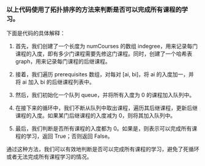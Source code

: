 ### 以上代码使用了**拓扑排序**的方法来判断是否可以完成所有课程的学习。
下面是代码的具体解释：
1. 首先，我们创建了一个长度为 numCourses 的数组 indegree，用来记录每门课程的入度，即有多少门课程需要先修这门课程。同时，创建了一个哈希表 graph，用来记录每门课程的后继课程。

2. 接着，我们遍历 prerequisites 数组，对每对 [ai, bi]，将 ai 的入度加一，并将 ai 加入 bi 的后继课程列表中。

3. 然后，我们初始化一个队列 queue，并将所有入度为 0 的课程加入队列中。

4. 在接下来的循环中，我们不断从队列中取出课程，遍历其后继课程，更新后继课程的入度。如果某门后继课程的入度减为 0，则将其加入队列中。

5. 最后，我们判断是否所有课程的入度都为 0。如果是，则表示可以完成所有课程的学习，返回 True；否则返回 False。

通过这种方法，我们可以有效地判断是否可以完成所有课程的学习，避免了死循环或者无法完成所有课程学习的情况。
